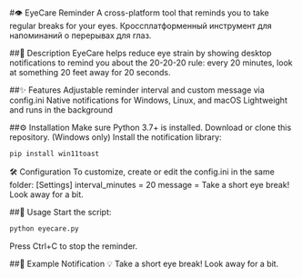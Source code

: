 #👁️ EyeCare Reminder
A cross-platform tool that reminds you to take regular breaks for your eyes.
Кроссплатформенный инструмент для напоминаний о перерывах для глаз.

##📝 Description
EyeCare helps reduce eye strain by showing desktop notifications to remind you about the 20-20-20 rule: every 20 minutes, look at something 20 feet away for 20 seconds.

##✨ Features
Adjustable reminder interval and custom message via config.ini
Native notifications for Windows, Linux, and macOS
Lightweight and runs in the background

##⚙️ Installation
Make sure Python 3.7+ is installed.
Download or clone this repository.
(Windows only) Install the notification library:

```bash
pip install win11toast
```

🛠️ Configuration
To customize, create or edit the config.ini in the same folder:
[Settings]
interval_minutes = 20
message = Take a short eye break! Look away for a bit.

##🚀 Usage
Start the script:

```bash
python eyecare.py
```
Press Ctrl+C to stop the reminder.

##🔔 Example Notification
💡 Take a short eye break! Look away for a bit.